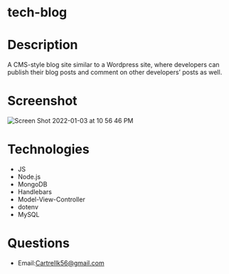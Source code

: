 # tech-blog

# Description
A CMS-style blog site similar to a Wordpress site, where developers can publish their blog posts and comment on other developers’ posts as well.

# Screenshot

![Screen Shot 2022-01-03 at 10 56 46 PM](https://user-images.githubusercontent.com/88847604/148007733-a194e8ce-1c34-458e-98e8-7cd2e4999e64.png)


# Technologies
* JS
* Node.js
* MongoDB
* Handlebars
* Model-View-Controller
* dotenv
* MySQL


# Questions
* Email:Cartrellk56@gmail.com
